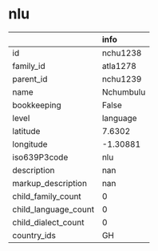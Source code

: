 # nlu
|                      | info      |
|:---------------------|:----------|
| id                   | nchu1238  |
| family_id            | atla1278  |
| parent_id            | nchu1239  |
| name                 | Nchumbulu |
| bookkeeping          | False     |
| level                | language  |
| latitude             | 7.6302    |
| longitude            | -1.30881  |
| iso639P3code         | nlu       |
| description          | nan       |
| markup_description   | nan       |
| child_family_count   | 0         |
| child_language_count | 0         |
| child_dialect_count  | 0         |
| country_ids          | GH        |
